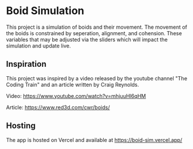 # Boid Simulation

This project is a simulation of boids and their movement. The movement of the boids is constrained by seperation, alignment, and cohension. These variables that may be adjusted via the sliders which will impact the simulation and update live.

## Inspiration

This project was inspired by a video released by the youtube channel "The Coding Train" and an article written by Craig Reynolds.

Video: https://www.youtube.com/watch?v=mhjuuHl6qHM

Article: https://www.red3d.com/cwr/boids/

## Hosting

The app is hosted on Vercel and available at https://boid-sim.vercel.app/ 

